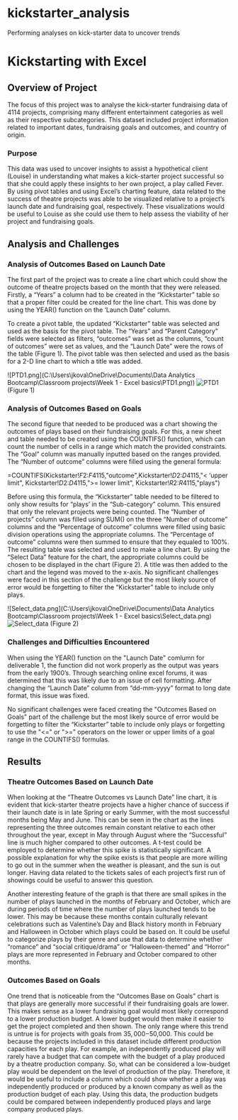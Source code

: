 # kickstarter_analysis
Performing analyses on kick-starter data to uncover trends

# Kickstarting with Excel

## Overview of Project
The focus of this project was to analyse the kick-starter fundraising data of 4114 projects, comprising many different entertainment categories as well as their respective subcategories. This dataset included project information related to important dates, fundraising goals and outcomes, and country of origin. 
### Purpose
This data was used to uncover insights to assist a hypothetical client (Louise) in understanding what makes a kick-starter project successful so that she could apply these insights to her own project, a play called Fever. By using pivot tables and using Excel’s charting feature, data related to the success of theatre projects was able to be visualized relative to a project’s launch date and fundraising goal, respectively. These visualizations would be useful to Louise as she could use them to help assess the viability of her project and fundraising goals.

## Analysis and Challenges
### Analysis of Outcomes Based on Launch Date
The first part of the project was to create a line chart which could show the outcome of theatre projects based on the month that they were released. Firstly, a “Years” a column had to be created in the “Kickstarter” table so that a proper filter could be created for the line chart. This was done by using the YEAR() function on the ‘Launch Date” column. 

To create a pivot table, the updated “Kickstarter” table was selected and used as the basis for the pivot table. The “Years” and “Parent Category” fields were selected as filters, “outcomes” was set as the columns, “count of outcomes” were set as values, and the “Launch Date” were the rows of the table (Figure 1). The pivot table was then selected and used as the basis for a 2-D line chart to which a title was added.

![PTD1.png](C:\Users\jkova\OneDrive\Documents\Data Analytics Bootcamp\Classroom projects\Week 1 - Excel basics\PTD1.png))
![PTD1](https://user-images.githubusercontent.com/93050931/140625751-41e0ba55-34f6-44c8-87ca-a5d351151831.PNG)
(Figure 1)

### Analysis of Outcomes Based on Goals
The second figure that needed to be produced was a chart showing the outcomes of plays based on their fundraising goals. For this, a new sheet and table needed to be created using the COUNTIFS() function, which can count the number of cells in a range which match the provided constraints. The “Goal” column was manually inputted based on the ranges provided. The “Number of outcome” columns were filled using the general formula:

=COUNTIFS(Kickstarter!$F$2:$F$4115,"outcome",Kickstarter!$D$2:$D$4115,"< ‘upper limit", Kickstarter!$D$2:$D$4115,">= lower limit", Kickstarter!$R$2:$R$4115,"plays")

Before using this formula, the “Kickstarter” table needed to be filtered to only show results for “plays’ in the “Sub-category” column. This ensured that only the relevant projects were being counted. The “Number of projects” column was filled using SUM() on the three “Number of outcome” columns and the “Percentage of outcome” columns were filled using basic division operations using the appropriate columns. The “Percentage of outcome” columns were then summed to ensure that they equaled to 100%. The resulting table was selected and used to make a line chart. By using the “Select Data” feature for the chart, the appropriate columns could be chosen to be displayed in the chart (Figure 2). A title was then added to the chart and the legend was moved to the x-axis. No significant challenges were faced in this section of the challenge but the most likely source of error would be forgetting to filter the “Kickstarter” table to include only plays.


![Select_data.png](C:\Users\jkova\OneDrive\Documents\Data Analytics Bootcamp\Classroom projects\Week 1 - Excel basics\Select_data.png)
![Select_data](https://user-images.githubusercontent.com/93050931/140625739-88eba1bf-dffa-4338-b1da-e05f764d7d00.PNG)
(Figure 2)

### Challenges and Difficulties Encountered
When using the YEAR() function on the "Launch Date" comlumn for deliverable 1, the function did not work properly as the output was years from the early 1900’s. Through searching online excel forums, it was determined that this was likely due to an issue of cell formatting. After changing the “Launch Date” column from “dd-mm-yyyy” format to long date format, this issue was fixed.

No significant challenges were faced creating the "Outcomes Based on Goals" part of the challenge but the most likely source of error would be forgetting to filter the “Kickstarter” table to include only plays or forgetting to use the "<=" or ">=" operators on the lower or upper limits of a goal range in the COUNTIFS() formulas.


## Results
### Theatre Outcomes Based on Launch Date
When looking at the “Theatre Outcomes vs Launch Date” line chart, it is evident that kick-starter theatre projects have a higher chance of success if their launch date is in late Spring or early Summer, with the most successful months being May and June. This can be seen in the chart as the lines representing the three outcomes remain constant relative to each other throughout the year, except in May through August where the “Successful” line is much higher compared to other outcomes. A t-test could be employed to determine whether this spike is statistically significant. A possible explanation for why the spike exists is that people are more willing to go out in the summer when the weather is pleasant, and the sun is out longer. Having data related to the tickets sales of each project’s first run of showings could be useful to answer this question. 

Another interesting feature of the graph is that there are small spikes in the number of plays launched in the months of February and October, which are during periods of time where the number of plays launched tends to be lower. This may be because these months contain culturally relevant celebrations such as Valentine’s Day and Black history month in February and Halloween in October which plays could be based on. It could be useful to categorize plays by their genre and use that data to determine whether “romance” and “social critique/drama” or “Halloween-themed” and “Horror” plays are more represented in February and October compared to other months.

### Outcomes Based on Goals
One trend that is noticeable from the “Outcomes Base on Goals” chart is that plays are generally more successful if their fundraising goals are lower. This makes sense as a lower fundraising goal would most likely correspond to a lower production budget. A lower budget would then make it easier to get the project completed and then shown. The only range where this trend is untrue is for projects with goals from $35,000-$50,000. This could be because the projects included in this dataset include different production capacities for each play. For example, an independently produced play will rarely have a budget that can compete with the budget of a play produced by a theatre production company. So, what can be considered a low-budget play would be dependent on the level of production of the play. Therefore, it would be useful to include a column which could show whether a play was independently produced or produced by a known company as well as the production budget of each play. Using this data, the production budgets could be compared between independently produced plays and large company produced plays. 


